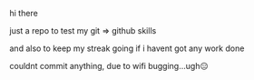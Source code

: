 hi there

just a repo to test my git => github skills

and also to keep my streak going if i havent got any work done

couldnt commit anything, due to wifi bugging...ugh😑
